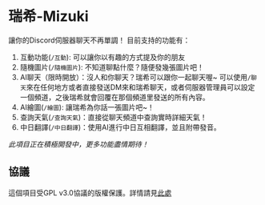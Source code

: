 # 瑞希-Mizuki
讓你的Discord伺服器聊天不再單調！
目前支持的功能有：

1. 互動功能(`/互動`): 可以讓你以有趣的方式提及你的朋友
2. 隨機圖片(`/隨機圖片`): 不知道聊點什麼？隨便發幾張圖片吧！
3. AI聊天（限時開放）：沒人和你聊天？瑞希可以跟你一起聊天喔~ 可以使用`/聊天`來在任何地方或者直接發送DM來和瑞希聊天，或者伺服器管理員可以設定一個頻道，之後瑞希就會回覆在那個頻道里發送的所有內容。
5. AI繪圖(`/繪圖`): 讓瑞希為你話一張圖片吧~！
6. 查詢天氣(`/查詢天氣`)：直接從聊天頻道中查詢實時詳細天氣！
7. 中日翻譯(`/中日翻譯`)：使用AI進行中日互相翻譯，並且附帶發音。

*此項目正在積極開發中，更多功能盡情期待！*
## 協議
這個項目受GPL v3.0協議的版權保護。詳情請見[此處](LICENSE)